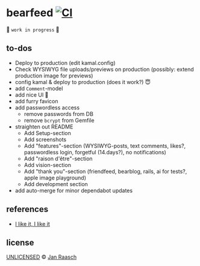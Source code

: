 # bearfeed [![CI](https://github.com/janraasch/bearfeed/actions/workflows/ci.yml/badge.svg)](https://github.com/janraasch/bearfeed/actions/workflows/ci.yml)

🚧 `work in progress` 🚧

## to-dos

* Deploy to production (edit kamal.config)
* Check WYSIWYG file uploads/previews on production (possibly: extend production image for previews)
* config kamal & deploy to production (does it work?) 😇
* add `Comment`-model
* add nice UI 🤩
* add furry favicon
* add passwordless access
  * remove passwords from DB
  * remove `bcrypt` from Gemfile
* straighten out README
   * Add Setup-section
   * Add screenshots
   * Add "features"-section (WYSIWYG-posts, text comments, likes?, passwordless login, forgetful (14.days?), no notifications)
   * Add "raison d'être"-section
   * Add vision-section
   * Add "thank you"-section (friendfeed, bearblog, rails, ai for tests?, apple image playground)
   * Add development section
* add auto-merge for minor dependabot updates

## references

- [I like it, I like it](http://blog.friendfeed.com/2007/10/i-like-it-i-like-it.html)

## license

[UNLICENSED](https://choosealicense.com/no-permission/) © [Jan Raasch](https://www.janraasch.com)
